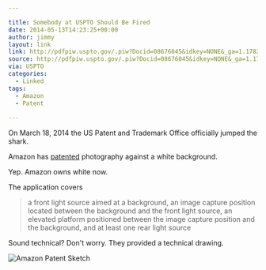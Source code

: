 ```yaml
---

title: Somebody at USPTO Should Be Fired
date: 2014-05-13T14:23:25+00:00
author: jimmy
layout: link
link: http://pdfpiw.uspto.gov/.piw?Docid=08676045&idkey=NONE&_ga=1.178291236.1205361971.1397085400
source: http://pdfpiw.uspto.gov/.piw?Docid=08676045&idkey=NONE&_ga=1.178291236.1205361971.1397085400
via: USPTO
categories:
  - Linked
tags:
  - Amazon
  - Patent
  
---
```


On March 18, 2014 the US Patent and Trademark Office officially jumped the shark.

Amazon has [patented](http://pdfpiw.uspto.gov/.piw?Docid=08676045&idkey=NONE&_ga=1.178291236.1205361971.1397085400) photography against a white background. 

Yep. Amazon owns white now. 


The application covers 

>a front light source aimed at a background, an image capture position located between the background and the front light source, an elevated platform positioned between the image capture position and the background, and at least one rear light source

Sound technical?  Don't worry.  They provided a technical drawing.

![Amazon Patent Sketch](https://s3-us-west-2.amazonaws.com/www.jimmylittle.com/post-images/PatentSketch.png)
